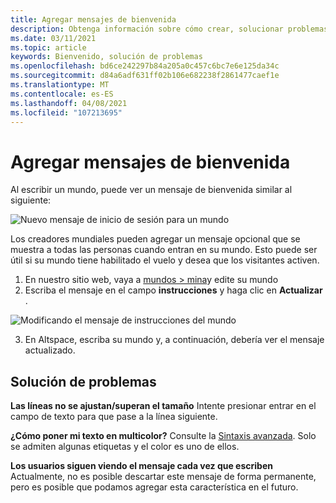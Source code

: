 ```yaml
---
title: Agregar mensajes de bienvenida
description: Obtenga información sobre cómo crear, solucionar problemas y agregar mensajes de bienvenida a sus experiencias de AltspaceVR.
ms.date: 03/11/2021
ms.topic: article
keywords: Bienvenido, solución de problemas
ms.openlocfilehash: bd6ce242297b84a205a0c457c6bc7e6e125da34c
ms.sourcegitcommit: d84a6adf631ff02b106e682238f2861477caef1e
ms.translationtype: MT
ms.contentlocale: es-ES
ms.lasthandoff: 04/08/2021
ms.locfileid: "107213695"
---
```

# <a name="adding-welcome-messages"></a>Agregar mensajes de bienvenida

Al escribir un mundo, puede ver un mensaje de bienvenida similar al siguiente:

![Nuevo mensaje de inicio de sesión para un mundo](images/welcome-img-01.png)

Los creadores mundiales pueden agregar un mensaje opcional que se muestra a todas las personas cuando entran en su mundo. Esto puede ser útil si su mundo tiene habilitado el vuelo y desea que los visitantes activen. 

1. En nuestro sitio web, vaya a [mundos > mina](https://account.altvr.com/users/sign_in)y edite su mundo
2. Escriba el mensaje en el campo **instrucciones** y haga clic en **Actualizar** .

![Modificando el mensaje de instrucciones del mundo](images/welcome-img-02.png)

3. En Altspace, escriba su mundo y, a continuación, debería ver el mensaje actualizado.

## <a name="troubleshooting"></a>Solución de problemas

**Las líneas no se ajustan/superan el tamaño** Intente presionar entrar en el campo de texto para que pase a la línea siguiente.

**¿Cómo poner mi texto en multicolor?**
Consulte la [Sintaxis avanzada](http://digitalnativestudios.com/textmeshpro/docs/rich-text/#color). Solo se admiten algunas etiquetas y el color es uno de ellos.

**Los usuarios siguen viendo el mensaje cada vez que escriben** Actualmente, no es posible descartar este mensaje de forma permanente, pero es posible que podamos agregar esta característica en el futuro.